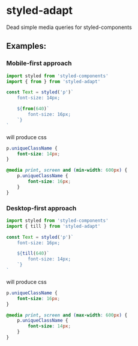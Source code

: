 # styled-adapt
Dead simple media queries for styled-components

## Examples:

### Mobile-first approach

```jsx
import styled from 'styled-components'
import { from } from 'styled-adapt'

const Text = styled('p')`
	font-size: 14px;

	${from(640)`
		font-size: 16px;
	`}
`
```

will produce css

```css
p.uniqueClassName {
	font-size: 14px;
}

@media print, screen and (min-width: 600px) {
	p.uniqueClassName {
		font-size: 16px;
	}
}
```

### Desktop-first approach

```jsx
import styled from 'styled-components'
import { till } from 'styled-adapt'

const Text = styled('p')`
	font-size: 16px;

	${till(640)`
		font-size: 14px;
	`}
`
```

will produce css

```css
p.uniqueClassName {
	font-size: 16px;
}

@media print, screen and (max-width: 600px) {
	p.uniqueClassName {
		font-size: 14px;
	}
}
```
